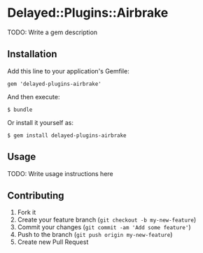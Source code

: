 # Delayed::Plugins::Airbrake

TODO: Write a gem description

## Installation

Add this line to your application's Gemfile:

    gem 'delayed-plugins-airbrake'

And then execute:

    $ bundle

Or install it yourself as:

    $ gem install delayed-plugins-airbrake

## Usage

TODO: Write usage instructions here

## Contributing

1. Fork it
2. Create your feature branch (`git checkout -b my-new-feature`)
3. Commit your changes (`git commit -am 'Add some feature'`)
4. Push to the branch (`git push origin my-new-feature`)
5. Create new Pull Request
